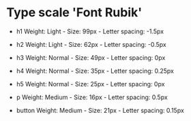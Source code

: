 # Type scale 'Font Rubik'

- h1 Weight: Light - Size: 99px - Letter spacing: -1.5px

- h2 Weight: Light - Size: 62px - Letter spacing: -0.5px

- h3 Weight: Normal - Size: 49px - Letter spacing: 0px

- h4 Weight: Normal - Size: 35px - Letter spacing: 0.25px

- h5 Weight: Normal - Size: 25px - Letter spacing: 0px

- p Weight: Medium - Size: 16px - Letter spacing: 0.5px

- button Weight: Medium - Size: 21px - Letter spacing: 0.15px
